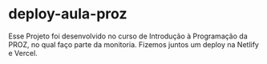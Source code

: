 # deploy-aula-proz

Esse Projeto foi desenvolvido no curso de Introdução 
à Programação da PROZ, no qual faço parte da
 monitoria.
Fizemos juntos um deploy na Netlify e Vercel.


